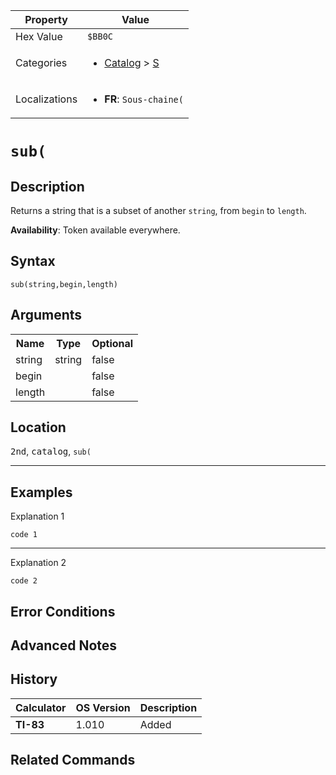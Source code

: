 | Property      | Value |
|---------------|-------|
| Hex Value     | `$BB0C`|
| Categories    | <ul><li>[Catalog](../categories/Catalog.md) > [S](../categories/Catalog.md#S)</li></ul> |
| Localizations | <ul><li><b>FR</b>: `Sous-chaine(`</li></ul> |

# `sub(`

## Description
Returns a string that is a subset of another `string`, from `begin` to `length`.


<b>Availability</b>: Token available everywhere.

## Syntax
`sub(string,begin,length)`

## Arguments
<table>
<tr><th>Name</th><th>Type</th><th>Optional</th></tr>

<tr><td>string</td><td>string</td><td>false</td></tr>

<tr><td>begin</td><td></td><td>false</td></tr>

<tr><td>length</td><td></td><td>false</td></tr>

</table>

## Location
<kbd>2nd</kbd>, <kbd>catalog</kbd>, `sub(`
<hr>

## Examples

Explanation 1
```ti-basic
code 1
```
---
Explanation 2
```ti-basic
code 2
```

## Error Conditions


## Advanced Notes


## History
| Calculator | OS Version | Description |
|------------|------------|-------------|
| <b>TI-83</b> | 1.010 | Added

## Related Commands

    